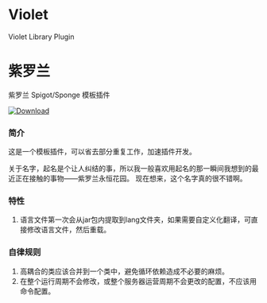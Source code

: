 # Violet
Violet Library Plugin
# 紫罗兰
紫罗兰 Spigot/Sponge 模板插件

[ ![Download](https://api.bintray.com/packages/himmelt/Minecraft/Violet/images/download.svg) ](https://bintray.com/himmelt/Minecraft/Violet/_latestVersion)

### 简介
这是一个模板插件，可以省去部分重复工作，加速插件开发。

关于名字，起名是个让人纠结的事，所以我一般喜欢用起名的那一瞬间我想到的最近正在接触的事物——紫罗兰永恒花园。
现在想来，这个名字真的很不错啊。

### 特性
1. 语言文件第一次会从jar包内提取到lang文件夹，如果需要自定义化翻译，可直接修改语言文件，然后重载。

### 自律规则
1. 高耦合的类应该合并到一个类中，避免循环依赖造成不必要的麻烦。
2. 在整个运行周期不会修改，或整个服务器运营周期不会更改的配置，不应该用命令配置。
